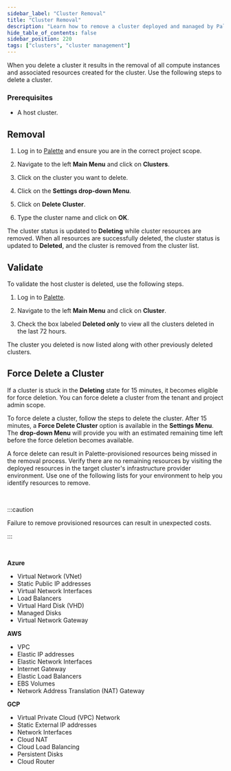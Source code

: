 ```yaml
---
sidebar_label: "Cluster Removal"
title: "Cluster Removal"
description: "Learn how to remove a cluster deployed and managed by Palette."
hide_table_of_contents: false
sidebar_position: 220
tags: ["clusters", "cluster management"]
---
```



When you delete a cluster it results in the removal of all compute instances and associated resources created for the cluster. Use the following steps to delete a cluster. 

### Prerequisites

* A host cluster.



## Removal

1. Log in to [Palette](https://console.spectrocloud.com) and ensure you are in the correct project scope.


2. Navigate to the left **Main Menu** and click on **Clusters**.


3. Click on the cluster you want to delete.


4. Click on the **Settings drop-down Menu**.


5. Click on **Delete Cluster**.


6. Type the cluster name and click on **OK**.

The cluster status is updated to **Deleting** while cluster resources are removed. When all resources are successfully deleted, the cluster status is updated to **Deleted**, and the cluster is removed from the cluster list.


## Validate

To validate the host cluster is deleted, use the following steps.

1. Log in to [Palette](https://console.spectrocloud.com).


2. Navigate to the left **Main Menu** and click on **Cluster**.


4. Check the box labeled **Deleted only** to view all the clusters deleted in the last 72 hours.

The cluster you deleted is now listed along with other previously deleted clusters.



## Force Delete a Cluster

If a cluster is stuck in the **Deleting** state for 15 minutes, it becomes eligible for force deletion. You can force delete a cluster from the tenant and project admin scope.

To force delete a cluster, follow the steps to delete the cluster. After 15 minutes, a **Force Delete Cluster** option is available in the **Settings Menu**. The **drop-down Menu** will provide you with an estimated remaining time left before the force deletion becomes available.

A force delete can result in Palette-provisioned resources being missed in the removal process. Verify there are no remaining resources by visiting the deployed resources in the target cluster's infrastructure provider environment. Use one of the following lists for your environment to help you identify resources to remove.

<br />

:::caution

Failure to remove provisioned resources can result in unexpected costs.  

:::

<br />

**Azure**

- Virtual Network (VNet)
- Static Public IP addresses
- Virtual Network Interfaces
- Load Balancers
- Virtual Hard Disk (VHD)
- Managed Disks
- Virtual Network Gateway



**AWS**

- VPC
- Elastic IP addresses
- Elastic Network Interfaces
- Internet Gateway
- Elastic Load Balancers
- EBS Volumes
- Network Address Translation (NAT) Gateway


**GCP**

- Virtual Private Cloud (VPC) Network
- Static External IP addresses
- Network Interfaces 
- Cloud NAT
- Cloud Load Balancing
- Persistent Disks
- Cloud Router




